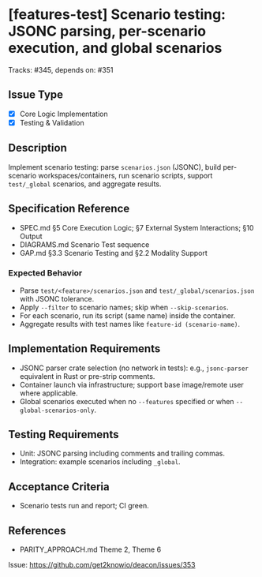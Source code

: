 # [features-test] Scenario testing: JSONC parsing, per-scenario execution, and global scenarios

<!-- Labels: subcommand:features-test, type:enhancement, priority:high -->
Tracks: #345, depends on: #351

## Issue Type
- [x] Core Logic Implementation
- [x] Testing & Validation

## Description
Implement scenario testing: parse `scenarios.json` (JSONC), build per-scenario workspaces/containers, run scenario scripts, support `test/_global` scenarios, and aggregate results.

## Specification Reference
- SPEC.md §5 Core Execution Logic; §7 External System Interactions; §10 Output
- DIAGRAMS.md Scenario Test sequence
- GAP.md §3.3 Scenario Testing and §2.2 Modality Support

### Expected Behavior
- Parse `test/<feature>/scenarios.json` and `test/_global/scenarios.json` with JSONC tolerance.
- Apply `--filter` to scenario names; skip when `--skip-scenarios`.
- For each scenario, run its script (same name) inside the container.
- Aggregate results with test names like `feature-id (scenario-name)`.

## Implementation Requirements
- JSONC parser crate selection (no network in tests): e.g., `jsonc-parser` equivalent in Rust or pre-strip comments.
- Container launch via infrastructure; support base image/remote user where applicable.
- Global scenarios executed when no `--features` specified or when `--global-scenarios-only`.

## Testing Requirements
- Unit: JSONC parsing including comments and trailing commas.
- Integration: example scenarios including `_global`.

## Acceptance Criteria
- Scenario tests run and report; CI green.

## References
- PARITY_APPROACH.md Theme 2, Theme 6

Issue: https://github.com/get2knowio/deacon/issues/353

